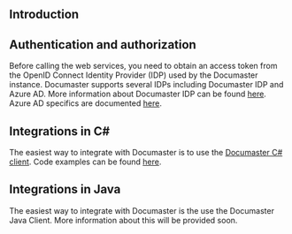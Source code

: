 Introduction
-------

## Authentication and authorization

Before calling the web services, you need to obtain an access token from the OpenID Connect Identity Provider (IDP) used by the Documaster instance. Documaster supports several IDPs including Documaster IDP and Azure AD. More information about Documaster IDP can be found [here](https://github.com/documaster/idp-web-services). Azure AD specifics are documented [here](https://docs.microsoft.com/en-us/azure/active-directory/develop/v2-protocols-oidc).

## Integrations in C# #

The easiest way to integrate with Documaster is to use the [Documaster C# client](https://www.nuget.org/packages?q=documaster). Code examples can be found [here](https://github.com/documaster/ws-client-n5-csharp-samples).

## Integrations in Java

The easiest way to integrate with Documaster is the use the Documaster Java Client. More information about this will be provided soon.
